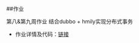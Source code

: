 ##作业

第八&第九周作业 结合dubbo + hmily实现分布式事务
- 作业详情及代码：[链接](https://github.com/MarcusJiang1306/dubbo-hmily-demo)